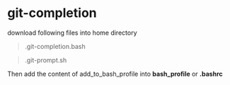 # git-completion

download following files into home directory 
> .git-completion.bash

> .git-prompt.sh

Then add the content of add_to_bash_profile into <b>bash_profile</b> or <b>.bashrc</b> 
